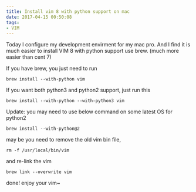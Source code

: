 ```yaml
---
title: Install vim 8 with python support on mac
date: 2017-04-15 00:50:08
tags: 
- VIM
---
```


Today I configure my development envirment for my mac pro.
And I find it is much easier to install VIM 8 with python support use brew.
(much more easier than cent 7)



If you have brew, you just need to run 

```
brew install --with-python vim
```

If you want both python3 and python2 support, just run this

```
brew install --with-python --with-python3 vim
```

Update: you may need to use below command on some latest OS for python2

```
brew install --with-python@2
```

may be you need to remove the old vim bin file, 

```
rm -f /usr/local/bin/vim
```

and re-link the vim

```
brew link --overwrite vim

```

done! enjoy your vim~ 
